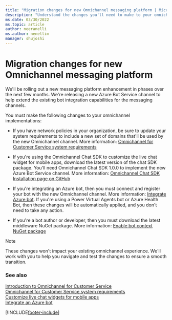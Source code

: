 ```yaml
---
title: "Migration changes for new Omnichannel messaging platform | MicrosoftDocs"
description: "Understand the changes you'll need to make to your omnichannel implementations to successfully migrate to the new Azure Bot Service channel."
ms.date: 03/30/2022
ms.topic: article
author: neeranelli
ms.author: nenellim
manager: shujoshi
---
```


# Migration changes for new Omnichannel messaging platform

We'll be rolling out a new messaging platform enhancement in phases over the next few months. We're releasing a new Azure Bot Service channel to help extend the existing bot integration capabilities for the messaging channels.

You must make the following changes to your omnichannel implementations:

- If you have network policies in your organization, be sure to update your system requirements to include a new set of domains that'll be used by the new Omnichannel channel. More information: [Omnichannel for Customer Service system requirements](system-requirements-omnichannel.md)

- If you're using the Omnichannel Chat SDK to customize the live chat widget for mobile apps, download the latest version of the chat SDK package. You'll need Omnichannel Chat SDK 1.0.0 to implement the new Azure Bot Service channel. More information: [Omnichannel Chat SDK Installation page on GitHub](https://github.com/microsoft/omnichannel-chat-sdk#installation)

- If you're integrating an Azure bot, then you must connect and register your bot with the new Omnichannel channel. More information: [Integrate Azure bot](configure-bot.md). If you're using a Power Virtual Agents bot or Azure Health Bot, then these changes will be automatically applied, and you don't need to take any action.

- If you're a bot author or developer, then you must download the latest middleware NuGet package. More information: [Enable bot context NuGet package](enable-bot-context.md#install-the-bot-sdk-in-your-project) 

> [!Note]
> These changes won't impact your existing omnichannel experience. We'll work with you to help you navigate and test the changes to ensure a smooth transition.

### See also

[Introduction to Omnichannel for Customer Service](introduction-omnichannel.md)  
[Omnichannel for Customer Service system requirements](system-requirements-omnichannel.md)  
[Customize live chat widgets for mobile apps](render-live-chat-widget-mobile.md)  
[Integrate an Azure bot](configure-bot.md)  

[!INCLUDE[footer-include](../includes/footer-banner.md)]
